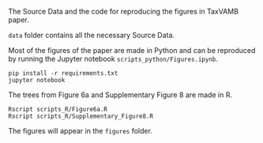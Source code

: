 The Source Data and the code for reproducing the figures in TaxVAMB paper.

`data` folder contains all the necessary Source Data.

Most of the figures of the paper are made in Python and can be reproduced by running the Jupyter notebook `scripts_python/Figures.ipynb`.
```
pip install -r requirements.txt
jupyter notebook
```

The trees from Figure 6a and Supplementary Figure 8 are made in R.
```
Rscript scripts_R/Figure6a.R
Rscript scripts_R/Supplementary_Figure8.R
```

The figures will appear in the `figures` folder.